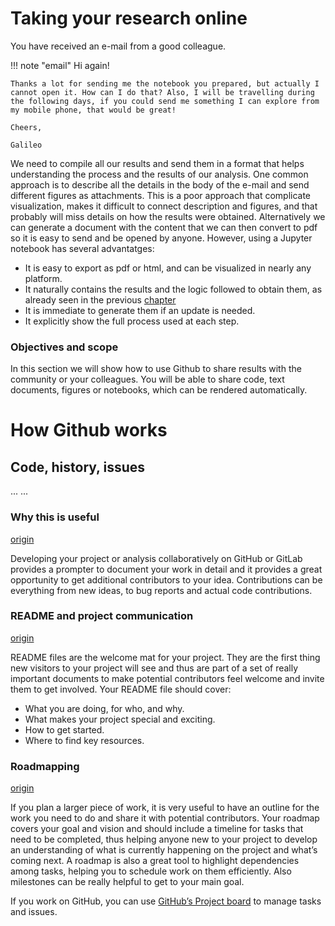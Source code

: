 # Taking your research online

You have received an e-mail from a good colleague.


!!! note "email"
    Hi again!

    Thanks a lot for sending me the notebook you prepared, but actually I cannot open it. How can I do that? Also, I will be travelling during the following days, if you could send me something I can explore from my mobile phone, that would be great!

    Cheers,

    Galileo    


We need to compile all our results and send them in a format that helps
understanding the process and the results of our analysis. One common approach
is to describe all the details in the body of the e-mail and send different
figures as attachments. This is a poor approach that complicate visualization,
makes it difficult to connect description and figures, and that probably will
miss details on how the results were obtained. Alternatively we can generate a
document with the content that we can then convert to pdf so it is easy to send
and be opened by anyone. However, using a Jupyter notebook has several
advantatges:

- It is easy to export as pdf or html, and can be visualized in nearly any platform.
- It naturally contains the results and the logic followed to obtain them, as already seen in the previous [chapter](docs/jupyter)
- It is immediate to generate them if an update is needed.
- It explicitly show the full process used at each step.

<h3>Objectives and scope</h3>

In this section we will show how to use Github to share results with the community or your colleagues. You will be able to share code, text documents, figures or notebooks, which can be rendered automatically.




# How Github works

## Code, history, issues

...
...

### Why this is useful
 [origin](https://the-turing-way.netlify.com/collaborating_github/collaborating_github.html#why-this-is-useful)

Developing your project or analysis collaboratively on GitHub or GitLab
provides a prompter to document your work in detail and it provides a great
opportunity to get additional contributors to your idea. Contributions can be
everything from new ideas, to bug reports and actual code contributions.


### README and project communication

[origin](https://the-turing-way.netlify.com/collaborating_github/1/readme_communication.html#readme-and-project-communication)

README files are the welcome mat for your project. They are the first thing new visitors to your project will see and thus are part of a set of really important documents to make potential contributors feel welcome and invite them to get involved. Your README file should cover:

 - What you are doing, for who, and why.
 - What makes your project special and exciting.
 - How to get started.
 - Where to find key resources.

### Roadmapping

[origin](https://the-turing-way.netlify.com/collaborating_github/2/roadmapping.html)

If you plan a larger piece of work, it is very useful to have an outline for the work you need to do and share it with potential contributors. Your roadmap covers your goal and vision and should include a timeline for tasks that need to be completed, thus helping anyone new to your project to develop an understanding of what is currently happening on the project and what’s coming next. A roadmap is also a great tool to highlight dependencies among tasks, helping you to schedule work on them efficiently. Also milestones can be really helpful to get to your main goal. 

If you work on GitHub, you can use [GitHub’s Project board](https://help.github.com/en/github/managing-your-work-on-github/tracking-the-progress-of-your-work-with-project-boards) to manage tasks and issues.


